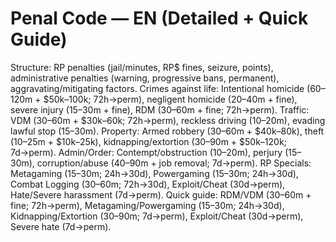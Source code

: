 # Penal Code — EN (Detailed + Quick Guide)
Structure: RP penalties (jail/minutes, RP$ fines, seizure, points), administrative penalties (warning, progressive bans, permanent), aggravating/mitigating factors.
Crimes against life: Intentional homicide (60–120m + $50k–100k; 72h→perm), negligent homicide (20–40m + fine), severe injury (15–30m + fine), RDM (30–60m + fine; 72h→perm).
Traffic: VDM (30–60m + $30k–60k; 72h→perm), reckless driving (10–20m), evading lawful stop (15–30m).
Property: Armed robbery (30–60m + $40k–80k), theft (10–25m + $10k–25k), kidnapping/extortion (30–90m + $50k–120k; 7d→perm).
Admin/Order: Contempt/obstruction (10–20m), perjury (15–30m), corruption/abuse (40–90m + job removal; 7d→perm).
RP Specials: Metagaming (15–30m; 24h→30d), Powergaming (15–30m; 24h→30d), Combat Logging (30–60m; 72h→30d), Exploit/Cheat (30d→perm), Hate/Severe harassment (7d→perm).
Quick guide: RDM/VDM (30–60m + fine; 72h→perm), Metagaming/Powergaming (15–30m; 24h→30d), Kidnapping/Extortion (30–90m; 7d→perm), Exploit/Cheat (30d→perm), Severe hate (7d→perm).
